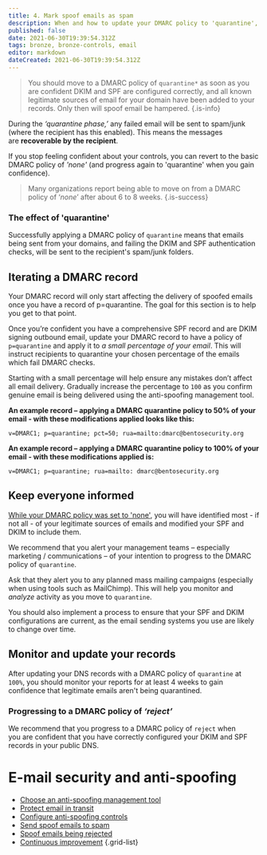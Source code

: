 ```yaml
---
title: 4. Mark spoof emails as spam
description: When and how to update your DMARC policy to 'quarantine', and recommendations for keeping everyone in your organization informed of this change
published: false
date: 2021-06-30T19:39:54.312Z
tags: bronze, bronze-controls, email
editor: markdown
dateCreated: 2021-06-30T19:39:54.312Z
---
```


> You should move to a DMARC policy of `quarantine*` as soon as you are confident DKIM and SPF are configured correctly, and all known legitimate sources of email for your domain have been added to your records. Only then will spoof email be hampered.
{.is-info}


During the *‘quarantine phase,’* any failed email will be sent to spam/junk (where the recipient has this enabled). This means the messages are **recoverable by the recipient**.

If you stop feeling confident about your controls, you can revert to the basic DMARC policy of *'none'* (and progress again to 'quarantine' when you gain confidence).

> Many organizations report being able to move on from a DMARC policy of ‘*none*’ after about 6 to 8 weeks.
{.is-success}


### **The effect of 'quarantine'**

Successfully applying a DMARC policy of `quarantine` means that emails being sent from your domains, and failing the DKIM and SPF authentication checks, will be sent to the recipient's spam/junk folders.


## Iterating a DMARC record

Your DMARC record will only start affecting the delivery of spoofed emails once you have a record of p=quarantine. The goal for this section is to help you get to that point.

Once you’re confident you have a comprehensive SPF record and are DKIM signing outbound email, update your DMARC record to have a policy of `p=quarantine` and apply it to *a small percentage of your email*. This will instruct recipients to quarantine your chosen percentage of the emails which fail DMARC checks. 

Starting with a small percentage will help ensure any mistakes don’t affect all email delivery. Gradually increase the percentage to `100` as you confirm genuine email is being delivered using the anti-spoofing management tool.

**An example record – applying a DMARC quarantine policy to 50% of your email - with these modifications applied looks like this:**

```
v=DMARC1; p=quarantine; pct=50; rua=mailto:dmarc@bentosecurity.org
```

**An example record – applying a DMARC quarantine policy to 100% of your email - with these modifications applied is:**

```
v=DMARC1; p=quarantine; rua=mailto: dmarc@bentosecurity.org
```


## Keep everyone informed

[While your DMARC policy was set to 'none'](/bronze-controls/email-security-and-anti-spoofing/configure-anti-spoofing-controls-), you will have identified most - if not all - of your legitimate sources of emails and modified your SPF and DKIM to include them.

We recommend that you alert your management teams – especially marketing / communications – of your intention to progress to the DMARC policy of `quarantine`. 

Ask that they alert you to any planned mass mailing campaigns (especially when using tools such as MailChimp). This will help you monitor and *analyze* activity as you move to `quarantine`.

You should also implement a process to ensure that your SPF and DKIM configurations are current, as the email sending systems you use are likely to change over time.


## Monitor and update your records

After updating your DNS records with a DMARC policy of `quarantine` at `100%`, you should monitor your reports for at least 4 weeks to gain confidence that legitimate emails aren't being quarantined.

### **Progressing to a DMARC policy of** ***‘reject’***

We recommend that you progress to a DMARC policy of `reject` when you are confident that you have correctly configured your DKIM and SPF records in your public DNS.

# E-mail security and anti-spoofing

- [Choose an anti-spoofing management tool](/bronze-controls/email-security-and-anti-spoofing/choose-anti-spoofing-management-tool)
- [Protect email in transit](/bronze-controls/email-security-and-anti-spoofing/protect-email-in-transit)
- [Configure anti-spoofing controls](/bronze-controls/email-security-and-anti-spoofing/configure-anti-spoofing-controls-)
- [Send spoof emails to spam](/bronze-controls/email-security-and-anti-spoofing/mark-spoof-emails-as-spam)
- [Spoof emails being rejected](/bronze-controls/email-security-and-anti-spoofing/reject-spoof-emails)
- [Continuous improvement](/bronze-controls/email-security-and-anti-spoofing/continuous-improvement)
{.grid-list}